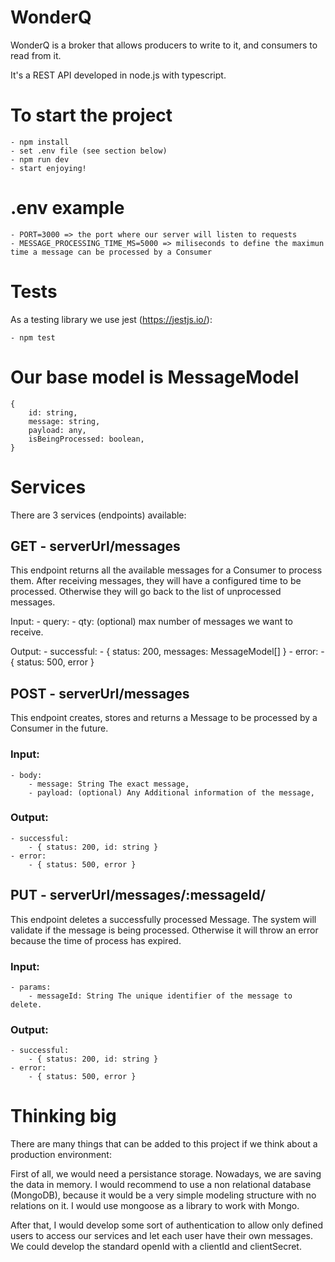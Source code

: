 # WonderQ

WonderQ is a broker that allows producers to write to it, and consumers to read from it.

It's a REST API developed in node.js with typescript.


# To start the project
    - npm install
    - set .env file (see section below)
    - npm run dev
    - start enjoying!


# .env example
    - PORT=3000 => the port where our server will listen to requests
    - MESSAGE_PROCESSING_TIME_MS=5000 => miliseconds to define the maximun time a message can be processed by a Consumer

# Tests
As a testing library we use jest (https://jestjs.io/):

    - npm test

# Our base model is MessageModel
```
{
    id: string,
    message: string,
    payload: any,
    isBeingProcessed: boolean,
}
```

# Services
There are 3 services (endpoints) available:

## GET - serverUrl/messages
This endpoint returns all the available messages for a Consumer to process them.
After receiving messages, they will have a configured time to be processed. Otherwise they will go back to the list of unprocessed messages.

Input:
    - query:
        - qty: (optional) max number of messages we want to receive.

Output:
    - successful:
        - { status: 200, messages: MessageModel[] }
    - error:
        - { status: 500, error }


## POST - serverUrl/messages
This endpoint creates, stores and returns a Message to be processed by a Consumer in the future.

### Input:
    - body:
        - message: String The exact message,
        - payload: (optional) Any Additional information of the message,

### Output:
    - successful:
        - { status: 200, id: string }
    - error: 
        - { status: 500, error }


## PUT - serverUrl/messages/:messageId/
This endpoint deletes a successfully processed Message.
The system will validate if the message is being processed. Otherwise it will throw an error because the time of process has expired.

### Input:
    - params:
        - messageId: String The unique identifier of the message to delete. 

### Output:
    - successful:
        - { status: 200, id: string }
    - error: 
        - { status: 500, error }


# Thinking big
There are many things that can be added to this project if we think about a production environment:

First of all, we would need a persistance storage. Nowadays, we are saving the data in memory. I would recommend to use a non relational database (MongoDB), because it would be a very simple modeling structure with no relations on it. I would use mongoose as a library to work with Mongo.

After that, I would develop some sort of authentication to allow only defined users to access our services and let each user have their own messages. We could develop the standard openId with a clientId and clientSecret.

